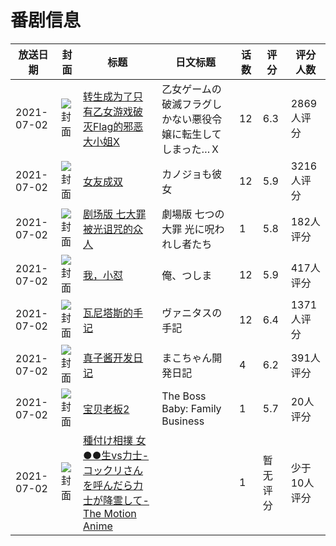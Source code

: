 # 番剧信息

|放送日期|封面|标题|日文标题|话数|评分|评分人数|
|---|---|---|---|---|---|---|
|2021-07-02|![封面](https://lain.bgm.tv/pic/cover/c/9a/82/309056_s0q03.jpg)|[转生成为了只有乙女游戏破灭Flag的邪恶大小姐X](https://bangumi.tv/subject/309056)|乙女ゲームの破滅フラグしかない悪役令嬢に転生してしまった…Ｘ|12|6.3|2869人评分|
|2021-07-02|![封面](https://lain.bgm.tv/pic/cover/c/37/5e/319513_yGTQq.jpg)|[女友成双](https://bangumi.tv/subject/319513)|カノジョも彼女|12|5.9|3216人评分|
|2021-07-02|![封面](https://lain.bgm.tv/pic/cover/c/8a/7a/325728_7TPdP.jpg)|[剧场版 七大罪 被光诅咒的众人](https://bangumi.tv/subject/325728)|劇場版 七つの大罪 光に呪われし者たち|1|5.8|182人评分|
|2021-07-02|![封面](https://lain.bgm.tv/pic/cover/c/40/6d/329202_9r81z.jpg)|[我，小怼](https://bangumi.tv/subject/329202)|俺、つしま|12|5.9|417人评分|
|2021-07-02|![封面](https://lain.bgm.tv/pic/cover/c/5a/cf/331692_O6Em2.jpg)|[瓦尼塔斯的手记](https://bangumi.tv/subject/331692)|ヴァニタスの手記|12|6.4|1371人评分|
|2021-07-02|![封面](https://bangumi.tv/img/no_icon_subject.png)|[真子酱开发日记](https://bangumi.tv/subject/333613)|まこちゃん開発日記|4|6.2|391人评分|
|2021-07-02|![封面](https://lain.bgm.tv/pic/cover/c/92/5b/340866_e7f1d.jpg)|[宝贝老板2](https://bangumi.tv/subject/340866)|The Boss Baby: Family Business|1|5.7|20人评分|
|2021-07-02|![封面](https://bangumi.tv/img/no_icon_subject.png)|[種付け相撲 女●●生vs力士-コックリさんを呼んだら力士が降霊して- The Motion Anime](https://bangumi.tv/subject/341128)||1|暂无评分|少于10人评分|
